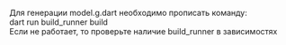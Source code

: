 Для генерации model.g.dart необходимо прописать команду: <br />
dart run build_runner build <br />
Если не работает, то проверьте наличие build_runner в зависимостях <br />
